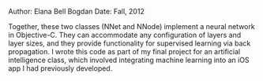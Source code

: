 Author: Elana Bell Bogdan
Date: Fall, 2012

Together, these two classes (NNet and NNode) implement a neural network in Objective-C. They can accommodate any configuration of layers and layer sizes, and they provide functionality for supervised learning via back propagation. I wrote this code as part of my final project for an artificial intelligence class, which involved integrating machine learning into an iOS app I had previously developed.